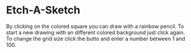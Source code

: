 # Etch-A-Sketch
By clicking on the colored square you can draw with a rainbow pencil.
To start a new drawing with an different colored background just click again.
To change the grid size click the butto and enter a number between 1 and 100.